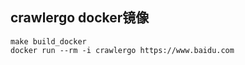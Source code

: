 ## crawlergo docker镜像

```
make build_docker 
docker run --rm -i crawlergo https://www.baidu.com
```